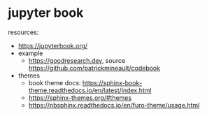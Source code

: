 # jupyter book

resources:

* <https://jupyterbook.org/>
* example
    * <https://goodresearch.dev>, source <https://github.com/patrickmineault/codebook>
* themes
    * book theme docs: <https://sphinx-book-theme.readthedocs.io/en/latest/index.html>
    * <https://sphinx-themes.org/#themes>
    * <https://nbsphinx.readthedocs.io/en/furo-theme/usage.html>